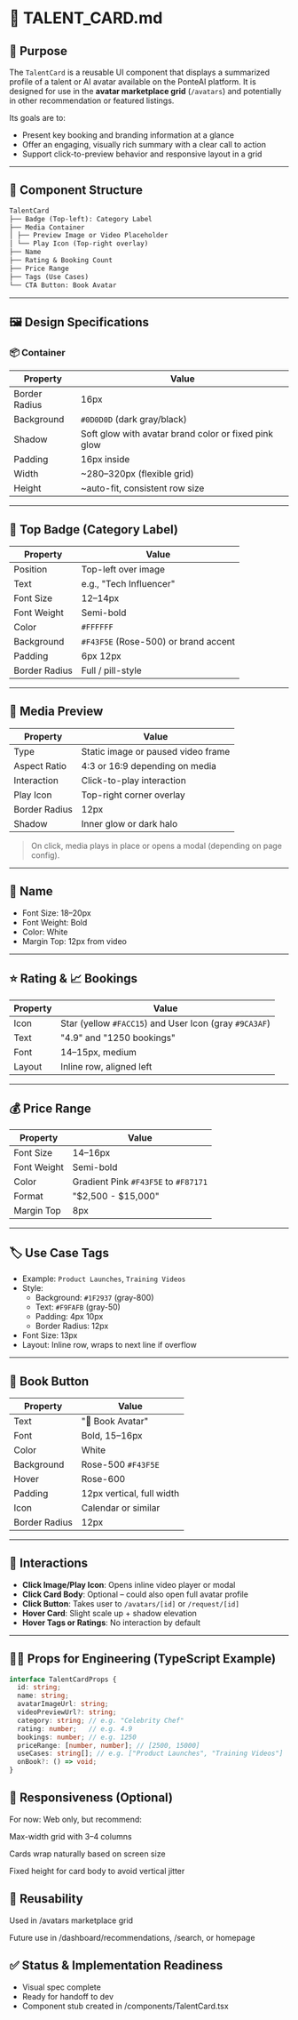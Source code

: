 # 📇 TALENT_CARD.md

## 🎯 Purpose

The `TalentCard` is a reusable UI component that displays a summarized profile of a talent or AI avatar available on the PonteAI platform. It is designed for use in the **avatar marketplace grid** (`/avatars`) and potentially in other recommendation or featured listings.

Its goals are to:
- Present key booking and branding information at a glance
- Offer an engaging, visually rich summary with a clear call to action
- Support click-to-preview behavior and responsive layout in a grid

---

## 🧱 Component Structure

```markdown
TalentCard
├── Badge (Top-left): Category Label
├── Media Container
│ ├── Preview Image or Video Placeholder
│ └── Play Icon (Top-right overlay)
├── Name
├── Rating & Booking Count
├── Price Range
├── Tags (Use Cases)
└── CTA Button: Book Avatar
```

---

## 🖼️ Design Specifications

### 📦 Container

| Property      | Value                          |
|---------------|-------------------------------|
| Border Radius | 16px                           |
| Background    | `#0D0D0D` (dark gray/black)    |
| Shadow        | Soft glow with avatar brand color or fixed pink glow |
| Padding       | 16px inside                    |
| Width         | ~280–320px (flexible grid)     |
| Height        | ~auto-fit, consistent row size |

---

## 🔖 Top Badge (Category Label)

| Property     | Value                         |
|--------------|-------------------------------|
| Position     | Top-left over image           |
| Text         | e.g., "Tech Influencer"       |
| Font Size    | 12–14px                        |
| Font Weight  | Semi-bold                     |
| Color        | `#FFFFFF`                     |
| Background   | `#F43F5E` (Rose-500) or brand accent |
| Padding      | 6px 12px                      |
| Border Radius| Full / pill-style             |

---

## 🎥 Media Preview

| Property     | Value                          |
|--------------|--------------------------------|
| Type         | Static image or paused video frame |
| Aspect Ratio | 4:3 or 16:9 depending on media |
| Interaction  | Click-to-play interaction      |
| Play Icon    | Top-right corner overlay       |
| Border Radius| 12px                           |
| Shadow       | Inner glow or dark halo        |

> On click, media plays in place or opens a modal (depending on page config).

---

## 🧑 Name

- Font Size: 18–20px
- Font Weight: Bold
- Color: White
- Margin Top: 12px from video

---

## ⭐ Rating & 📈 Bookings

| Property | Value |
|----------|-------|
| Icon     | Star (yellow `#FACC15`) and User Icon (gray `#9CA3AF`) |
| Text     | "4.9" and "1250 bookings" |
| Font     | 14–15px, medium |
| Layout   | Inline row, aligned left |

---

## 💰 Price Range

| Property     | Value |
|--------------|-------|
| Font Size    | 14–16px |
| Font Weight  | Semi-bold |
| Color        | Gradient Pink `#F43F5E` to `#F87171` |
| Format       | "$2,500 - $15,000" |
| Margin Top   | 8px |

---

## 🏷️ Use Case Tags

- Example: `Product Launches`, `Training Videos`
- Style:
  - Background: `#1F2937` (gray-800)
  - Text: `#F9FAFB` (gray-50)
  - Padding: 4px 10px
  - Border Radius: 12px
- Font Size: 13px
- Layout: Inline row, wraps to next line if overflow

---

## 📅 Book Button

| Property     | Value                          |
|--------------|--------------------------------|
| Text         | "📅 Book Avatar"               |
| Font         | Bold, 15–16px                  |
| Color        | White                          |
| Background   | Rose-500 `#F43F5E`             |
| Hover        | Rose-600                       |
| Padding      | 12px vertical, full width      |
| Icon         | Calendar or similar            |
| Border Radius| 12px                           |

---

## 🧪 Interactions

- **Click Image/Play Icon**: Opens inline video player or modal
- **Click Card Body**: Optional – could also open full avatar profile
- **Click Button**: Takes user to `/avatars/[id]` or `/request/[id]`
- **Hover Card**: Slight scale up + shadow elevation
- **Hover Tags or Ratings**: No interaction by default

---

## 🧑‍💻 Props for Engineering (TypeScript Example)

```ts
interface TalentCardProps {
  id: string;
  name: string;
  avatarImageUrl: string;
  videoPreviewUrl?: string;
  category: string; // e.g. "Celebrity Chef"
  rating: number;   // e.g. 4.9
  bookings: number; // e.g. 1250
  priceRange: [number, number]; // [2500, 15000]
  useCases: string[]; // e.g. ["Product Launches", "Training Videos"]
  onBook?: () => void;
}
```

## 📱 Responsiveness (Optional)

For now: Web only, but recommend:

Max-width grid with 3–4 columns

Cards wrap naturally based on screen size

Fixed height for card body to avoid vertical jitter

## 🔄 Reusability
Used in /avatars marketplace grid

Future use in /dashboard/recommendations, /search, or homepage

## ✅ Status & Implementation Readiness
- Visual spec complete
- Ready for handoff to dev
- Component stub created in /components/TalentCard.tsx